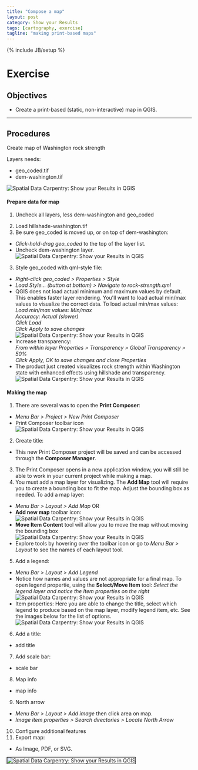 ```yaml
---
title: "Compose a map"
layout: post
category: Show your Results
tags: [cartography, exercise]
tagline: "making print-based maps"
---
```


{% include JB/setup %}

# Exercise

## Objectives

* Create a print-based (static, non-interactive) map in QGIS.

----

## Procedures

Create map of Washington rock strength

Layers needs:

 * geo_coded.tif
 * dem-washington.tif

 ![Spatial Data Carpentry: Show your Results in QGIS]({{site.baseurl}}{{ASSET_PATH}}/images/carto-1.png)

#### Prepare data for map

1. Uncheck all layers, less dem-washington and geo_coded
<!--2. Create hillshade: * <em>Menu Bar > Raster > Analysis > DEM (Terrain models)</em> * Configure input as follows:<br> Notice the Z factor, this will exaggerate elevation and give the map an appearance of greater relief.<br>![Spatial Data Carpentry: Show your Results in QGIS]({{site.baseurl}}{{ASSET_PATH}}/images/carto-2.png) -->
2. Load hillshade-washington.tif
2. Be sure geo_coded is moved up, or on top of dem-washington:
 * <em>Click-hold-drag geo_coded</em> to the top of the layer list.
 * Uncheck dem-washington layer.<br>
 ![Spatial Data Carpentry: Show your Results in QGIS]({{site.baseurl}}{{ASSET_PATH}}/images/carto-3.png)
3. Style geo_coded with qml-style file:
 * <em>Right-click geo_coded > Properties > Style</em>
 * <em>Load Style... (button at bottom) > Navigate to rock-strength.qml</em>
 * QGIS does not load actual minimum and maximum values by default. This enables faster layer rendering. You'll want to load actual min/max values to visualize the correct data. To load actual min/max values:<br><em>Load min/max values: Min/max<br>Accuracy: Actual (slower)<br>Click Load<br>Click Apply to save changes</em><br>
 ![Spatial Data Carpentry: Show your Results in QGIS]({{site.baseurl}}{{ASSET_PATH}}/images/carto-4.png)
 * Increase transparency:<br><em>From within layer Properties > Transparency > Global Transparency > 50%<br>Click Apply, OK to save changes and close Properties</em><br>
 * The product just created visualizes rock strength within Washington state with enhanced effects using hillshade and transparency.
 ![Spatial Data Carpentry: Show your Results in QGIS]({{site.baseurl}}{{ASSET_PATH}}/images/carto-5.png)

#### Making the map

1. There are several was to open the **Print Composer**:
 * <em>Menu Bar > Project > New Print Composer</em>
 * Print Composer toolbar icon<br>
 ![Spatial Data Carpentry: Show your Results in QGIS]({{site.baseurl}}{{ASSET_PATH}}/images/carto-6.png)
2. Create title:
 * This new Print Composer project will be saved and can be accessed through the **Composer Manager**.
3. The Print Composer opens in a new application window, you will still be able to work in your current project while making a map.
4. You must add a map layer for visualizing. The **Add Map** tool will require you to create a bounding box to fit the map. Adjust the bounding box as needed. To add a map layer:
 * <em>Menu Bar > Layout > Add Map</em> OR
 * **Add new map** toolbar icon:<br>
 ![Spatial Data Carpentry: Show your Results in QGIS]({{site.baseurl}}{{ASSET_PATH}}/images/carto-7.png)
 * **Move Item Content** tool will allow you to move the map without moving the bounding box<br>
 ![Spatial Data Carpentry: Show your Results in QGIS]({{site.baseurl}}{{ASSET_PATH}}/images/carto-8.png)
 * Explore tools by hovering over the toolbar icon or go to <em>Menu Bar > Layout</em> to see the names of each layout tool.
5. Add a legend:
 * <em>Menu Bar > Layout > Add Legend</em>
 * Notice how names and values are not appropriate for a final map. To open legend propertie, using the **Select/Move Item** tool: <em>Select the legend layer and notice the Item properties on the right</em><br>
 ![Spatial Data Carpentry: Show your Results in QGIS]({{site.baseurl}}{{ASSET_PATH}}/images/carto-9.png)
 * Item properties: Here you are able to change the title, select which legend to produce based on the map layer, modify legend item, etc. See the images below for the list of options.<br>
 ![Spatial Data Carpentry: Show your Results in QGIS]({{site.baseurl}}{{ASSET_PATH}}/images/carto-10.png)
 6. Add a title:
 * add title
 7. Add scale bar:
 * scale bar
 8. Map info
 * map info
 9. North arrow
 * <em>Menu Bar > Layout > Add image</em> then click area on map.
 * <em>Image item properties > Search directories > Locate North Arrow</em>
10. Configure additional features
11. Export map:
 * As Image, PDF, or SVG.<br>
 <img src="{{site.baseurl}}{{ASSET_PATH}}/images/carto-final-map.jpg" style="border:1px solid black;" alt="Spatial Data Carpentry: Show your Results in QGIS">

